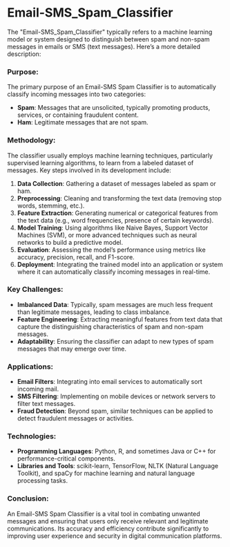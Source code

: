 # Email-SMS_Spam_Classifier

The "Email-SMS_Spam_Classifier" typically refers to a machine learning model or system designed to distinguish between spam and non-spam messages in emails or SMS (text messages). Here’s a more detailed description:

### Purpose:
The primary purpose of an Email-SMS Spam Classifier is to automatically classify incoming messages into two categories:
- **Spam**: Messages that are unsolicited, typically promoting products, services, or containing fraudulent content.
- **Ham**: Legitimate messages that are not spam.

### Methodology:
The classifier usually employs machine learning techniques, particularly supervised learning algorithms, to learn from a labeled dataset of messages. Key steps involved in its development include:

1. **Data Collection**: Gathering a dataset of messages labeled as spam or ham.
2. **Preprocessing**: Cleaning and transforming the text data (removing stop words, stemming, etc.).
3. **Feature Extraction**: Generating numerical or categorical features from the text data (e.g., word frequencies, presence of certain keywords).
4. **Model Training**: Using algorithms like Naive Bayes, Support Vector Machines (SVM), or more advanced techniques such as neural networks to build a predictive model.
5. **Evaluation**: Assessing the model’s performance using metrics like accuracy, precision, recall, and F1-score.
6. **Deployment**: Integrating the trained model into an application or system where it can automatically classify incoming messages in real-time.

### Key Challenges:
- **Imbalanced Data**: Typically, spam messages are much less frequent than legitimate messages, leading to class imbalance.
- **Feature Engineering**: Extracting meaningful features from text data that capture the distinguishing characteristics of spam and non-spam messages.
- **Adaptability**: Ensuring the classifier can adapt to new types of spam messages that may emerge over time.

### Applications:
- **Email Filters**: Integrating into email services to automatically sort incoming mail.
- **SMS Filtering**: Implementing on mobile devices or network servers to filter text messages.
- **Fraud Detection**: Beyond spam, similar techniques can be applied to detect fraudulent messages or activities.

### Technologies:
- **Programming Languages**: Python, R, and sometimes Java or C++ for performance-critical components.
- **Libraries and Tools**: scikit-learn, TensorFlow, NLTK (Natural Language Toolkit), and spaCy for machine learning and natural language processing tasks.

### Conclusion:
An Email-SMS Spam Classifier is a vital tool in combating unwanted messages and ensuring that users only receive relevant and legitimate communications. Its accuracy and efficiency contribute significantly to improving user experience and security in digital communication platforms.
